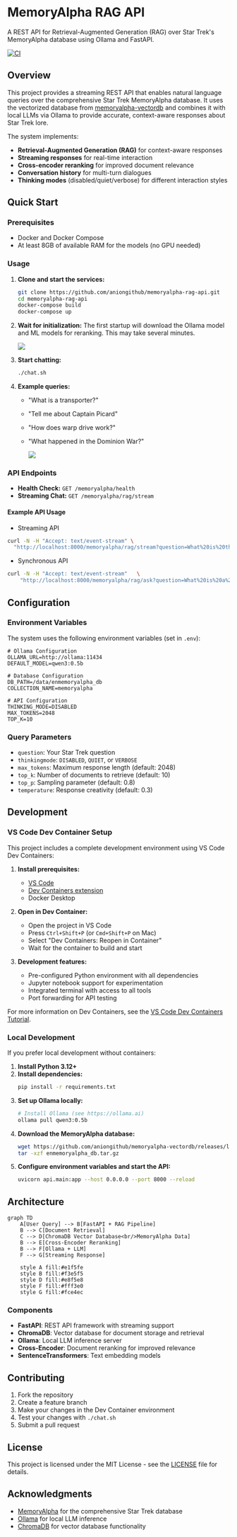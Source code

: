 # MemoryAlpha RAG API

A REST API for Retrieval-Augmented Generation (RAG) over Star Trek's MemoryAlpha database using Ollama and FastAPI.

[![CI](https://github.com/aniongithub/memoryalpha-rag-api/actions/workflows/ci.yml/badge.svg)](https://github.com/aniongithub/memoryalpha-rag-api/actions/workflows/ci-build.yml)

## Overview

This project provides a streaming REST API that enables natural language queries over the comprehensive Star Trek MemoryAlpha database. It uses the vectorized database from [memoryalpha-vectordb](https://github.com/aniongithub/memoryalpha-vectordb) and combines it with local LLMs via Ollama to provide accurate, context-aware responses about Star Trek lore.

The system implements:

- **Retrieval-Augmented Generation (RAG)** for context-aware responses
- **Streaming responses** for real-time interaction
- **Cross-encoder reranking** for improved document relevance
- **Conversation history** for multi-turn dialogues
- **Thinking modes** (disabled/quiet/verbose) for different interaction styles

## Quick Start

### Prerequisites

- Docker and Docker Compose
- At least 8GB of available RAM for the models (no GPU needed)

### Usage

1. **Clone and start the services:**

   ```bash
   git clone https://github.com/aniongithub/memoryalpha-rag-api.git
   cd memoryalpha-rag-api
   docker-compose build
   docker-compose up
   ```
2. **Wait for initialization:**
   The first startup will download the Ollama model and ML models for reranking. This may take several minutes.

   ![](assets/20250806_231621_image.png)
3. **Start chatting:**

   ```bash
   ./chat.sh
   ```
4. **Example queries:**

   - "What is a transporter?"
   - "Tell me about Captain Picard"
   - "How does warp drive work?"
   - "What happened in the Dominion War?"

     ![](assets/20250806_232014_chat.gif)

### API Endpoints

- **Health Check:** `GET /memoryalpha/health`
- **Streaming Chat:** `GET /memoryalpha/rag/stream`

#### Example API Usage

* Streaming API
```bash
curl -N -H "Accept: text/event-stream" \
  "http://localhost:8000/memoryalpha/rag/stream?question=What%20is%20the%20Enterprise?&thinkingmode=DISABLED&max_tokens=512&top_k=5"
```
* Synchronous API
```bash
curl -N -H "Accept: text/event-stream"   \
    "http://localhost:8000/memoryalpha/rag/ask?question=What%20is%20a%20Transporter?&thinkingmode=VERBOSE&max_tokens=512&top_k=5&top_p=0.8&temperature=0.3"
```

## Configuration

### Environment Variables

The system uses the following environment variables (set in `.env`):

```env
# Ollama Configuration
OLLAMA_URL=http://ollama:11434
DEFAULT_MODEL=qwen3:0.5b

# Database Configuration  
DB_PATH=/data/enmemoryalpha_db
COLLECTION_NAME=memoryalpha

# API Configuration
THINKING_MODE=DISABLED
MAX_TOKENS=2048
TOP_K=10
```

### Query Parameters

- `question`: Your Star Trek question
- `thinkingmode`: `DISABLED`, `QUIET`, or `VERBOSE`
- `max_tokens`: Maximum response length (default: 2048)
- `top_k`: Number of documents to retrieve (default: 10)
- `top_p`: Sampling parameter (default: 0.8)
- `temperature`: Response creativity (default: 0.3)

## Development

### VS Code Dev Container Setup

This project includes a complete development environment using VS Code Dev Containers:

1. **Install prerequisites:**

   - [VS Code](https://code.visualstudio.com/)
   - [Dev Containers extension](https://marketplace.visualstudio.com/items?itemName=ms-vscode-remote.remote-containers)
   - Docker Desktop
2. **Open in Dev Container:**

   - Open the project in VS Code
   - Press `Ctrl+Shift+P` (or `Cmd+Shift+P` on Mac)
   - Select "Dev Containers: Reopen in Container"
   - Wait for the container to build and start
3. **Development features:**

   - Pre-configured Python environment with all dependencies
   - Jupyter notebook support for experimentation
   - Integrated terminal with access to all tools
   - Port forwarding for API testing

For more information on Dev Containers, see the [VS Code Dev Containers Tutorial](https://code.visualstudio.com/docs/devcontainers/tutorial).

### Local Development

If you prefer local development without containers:

1. **Install Python 3.12+**
2. **Install dependencies:**
   ```bash
   pip install -r requirements.txt
   ```
3. **Set up Ollama locally:**
   ```bash
   # Install Ollama (see https://ollama.ai)
   ollama pull qwen3:0.5b
   ```
4. **Download the MemoryAlpha database:**
   ```bash
   wget https://github.com/aniongithub/memoryalpha-vectordb/releases/latest/download/enmemoryalpha_db.tar.gz
   tar -xzf enmemoryalpha_db.tar.gz
   ```
5. **Configure environment variables and start the API:**
   ```bash
   uvicorn api.main:app --host 0.0.0.0 --port 8000 --reload
   ```

## Architecture

```mermaid
graph TD
    A[User Query] --> B[FastAPI + RAG Pipeline]
    B --> C[Document Retrieval]
    C --> D[ChromaDB Vector Database<br/>MemoryAlpha Data]
    B --> E[Cross-Encoder Reranking]
    B --> F[Ollama + LLM]
    F --> G[Streaming Response]
    
    style A fill:#e1f5fe
    style B fill:#f3e5f5
    style D fill:#e8f5e8
    style F fill:#fff3e0
    style G fill:#fce4ec
```

### Components

- **FastAPI**: REST API framework with streaming support
- **ChromaDB**: Vector database for document storage and retrieval
- **Ollama**: Local LLM inference server
- **Cross-Encoder**: Document reranking for improved relevance
- **SentenceTransformers**: Text embedding models

## Contributing

1. Fork the repository
2. Create a feature branch
3. Make your changes in the Dev Container environment
4. Test your changes with `./chat.sh`
5. Submit a pull request

## License

This project is licensed under the MIT License - see the [LICENSE](LICENSE) file for details.

## Acknowledgments

- [MemoryAlpha](https://memory-alpha.fandom.com/) for the comprehensive Star Trek database
- [Ollama](https://ollama.ai/) for local LLM inference
- [ChromaDB](https://www.trychroma.com/) for vector database functionality

